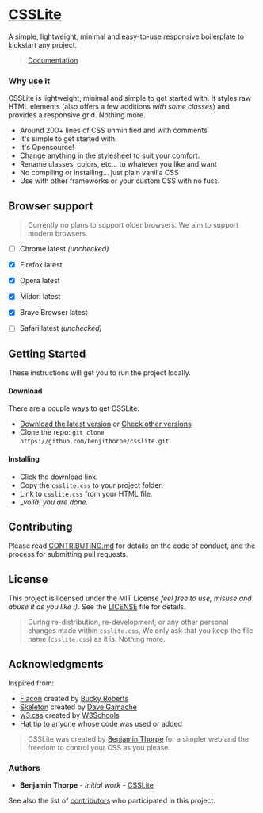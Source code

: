 # [CSSLite](https://csslite.netlify.app)

A simple, lightweight, minimal and easy-to-use responsive boilerplate to kickstart any project.

>  <a href="https://csslite.netlify.app">Documentation</a>


### Why use it

CSSLite is lightweight, minimal and simple to get started with. It styles raw HTML elements (also offers a few additions _with some classes_) and provides a responsive grid. Nothing more.

- Around 200+ lines of CSS unminified and with comments
- It's simple to get started with.
- It's Opensource!
- Change anything in the stylesheet to suit your comfort.
- Rename classes, colors, etc... to whatever you like and want 
- No compiling or installing... just plain vanilla CSS
- Use with other frameworks or your custom CSS with no fuss.


## Browser support

> Currently no plans to support older browsers. We aim to support modern browsers.

- [ ] Chrome latest _(unchecked)_
- [x] Firefox latest 
- [x] Opera latest
- [x] Midori latest
- [x] Brave Browser latest
- [ ] Safari latest _(unchecked)_


## Getting Started

These instructions will get you to run the project locally.


#### Download
There are a couple ways to get CSSLite:

- [Download the latest version](https://github.com/benjithorpe/csslite/releases) or [Check other versions](https://github.com/benjithorpe/csslite/releases)
- Clone the repo: `git clone https://github.com/benjithorpe/csslite.git`.


#### Installing

- Click the download link.
- Copy the `csslite.css` to your project folder.
- Link to `csslite.css` from your HTML file.
- __voilà! you are done._


## Contributing

Please read [CONTRIBUTING.md](CONTRIBUTING.md) for details on the code of conduct, and the process for submitting pull requests.

<!-- ## Versioning

We use [SemVer](http://semver.org/) for versioning. For the versions available, see the [tags on this repository](https://github.com/your/project/tags). 
 -->

## License

This project is licensed under the MIT License _feel free to use, misuse and abuse it as you like :)_. 
See the [LICENSE](LICENSE) file for details.

> During re-distribution, re-development, or any other personal changes made within `csslite.css`, 
> We only ask that you keep the file name (`csslite.css`) as it is. Nothing more.


## Acknowledgments


Inspired from: 
		
* [Flacon](https://github.com/buckyroberts/Falcon) created by [Bucky Roberts](https://twitter.com/bucky_roberts)
* [Skeleton](http://www.getskeleton.com) created by [Dave Gamache](www.davegamache.com)
* [w3.css](https://www.w3schools.com/w3css/default.asp) created by [W3Schools](https://www.w3schools.com/)
* Hat tip to anyone whose code was used or added

> CSSLite was created by [Benjamin Thorpe](https://benjithorpe.github.io) for a simpler web and the freedom to control your CSS as you please.

### Authors

* **Benjamin Thorpe** - *Initial work* - [CSSLite](https://github.com/benjithorpe/csslite)

See also the list of [contributors](https://github.com/benjithorpe/csslite/contributors) who participated in this project.

